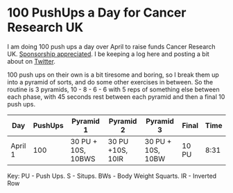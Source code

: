 # 100 PushUps a Day for Cancer Research UK

I am doing 100 push ups a day over April to raise funds Cancer Research UK. [Sponsorship appreciated](https://fundraise.cancerresearchuk.org/page/fintans-giving-page-6). I be keeping a log here and posting a bit about on [Twitter](https://twitter.com/fintanr).

100 push ups on their own is a bit tiresome and boring, so I break them up into a pyramid of sorts, and do some other exercises in between. 
So the routine is 3 pyramids, 10 - 8 - 6 - 6 with 5 reps of something else between each phase, with 45 seconds rest between each pyramid and then a final 10 push ups. 

| Day | PushUps| Pyramid 1 | Pyramid 2 | Pyramid 3 | Final | Time |
|--|--|--|--|--|--|--|
|April 1|100| 30 PU + 10S, 10BWS| 30 PU +10S, 10IR | 30 PU + 10S, 10BW| 10 PU | 8:31 |


Key: PU - Push Ups. S - Situps. BWs - Body Weight Squarts. IR - Inverted Row
